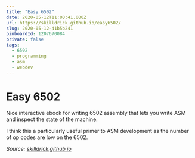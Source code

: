 ```yaml
---
title: "Easy 6502"
date: 2020-05-12T11:00:41.000Z
url: https://skilldrick.github.io/easy6502/
slug: 2020-05-12-41b5b241
pinboardId: 1207670084
private: false
tags:
  - 6502
  - programming
  - asm
  - webdev
---
```


# Easy 6502

Nice interactive ebook for writing 6502 assembly that lets you write ASM and inspect the state of the machine.

I think this a particularly useful primer to ASM development as the number of op codes are low on the 6502.

_Source: [skilldrick.github.io](https://skilldrick.github.io/easy6502/)_
